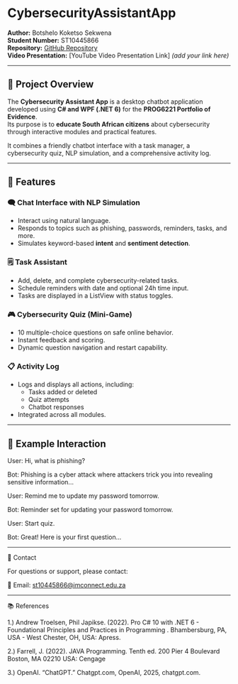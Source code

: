 # CybersecurityAssistantApp

**Author:** Botshelo Koketso Sekwena  
**Student Number:** ST10445866  
**Repository:** [GitHub Repository](https://github.com/SekwenaBotshelo/PROG6221-ST10445866-Portfolio-Of-Evidence-Final-Submission)  
**Video Presentation:** [YouTube Video Presentation Link] *(add your link here)*

---

## 📘 Project Overview

The **Cybersecurity Assistant App** is a desktop chatbot application developed using **C# and WPF (.NET 6)** for the **PROG6221 Portfolio of Evidence**.  
Its purpose is to **educate South African citizens** about cybersecurity through interactive modules and practical features.

It combines a friendly chatbot interface with a task manager, a cybersecurity quiz, NLP simulation, and a comprehensive activity log.

---

## 🚀 Features
### 🗨️ Chat Interface with NLP Simulation
- Interact using natural language.
- Responds to topics such as phishing, passwords, reminders, tasks, and more.
- Simulates keyword-based **intent** and **sentiment detection**.

### 🗒️ Task Assistant
- Add, delete, and complete cybersecurity-related tasks.
- Schedule reminders with date and optional 24h time input.
- Tasks are displayed in a ListView with status toggles.

### 🎮 Cybersecurity Quiz (Mini-Game)
- 10 multiple-choice questions on safe online behavior.
- Instant feedback and scoring.
- Dynamic question navigation and restart capability.

### 📋 Activity Log
- Logs and displays all actions, including:
  - Tasks added or deleted
  - Quiz attempts
  - Chatbot responses
- Integrated across all modules.

---

## 💬 Example Interaction

User: Hi, what is phishing?

Bot: Phishing is a cyber attack where attackers trick you into revealing sensitive information...


User: Remind me to update my password tomorrow.

Bot: Reminder set for updating your password tomorrow.


User: Start quiz.

Bot: Great! Here is your first question...

---

📧 Contact

For questions or support, please contact:

📩 Email: st10445866@imconnect.edu.za

---

📚 References

1.) Andrew Troelsen, Phil Japikse. (2022). Pro C# 10 with .NET 6 - 
	Foundational Principles and Practices in Programming .
	Bhambersburg, PA, USA - West Chester, OH, USA: Apress.

2.) Farrell, J. (2022). JAVA Programming. Tenth ed. 200 Pier 4 Boulevard Boston,
	MA 02210 USA: Cengage 

3.) OpenAI. “ChatGPT.” Chatgpt.com, OpenAI, 2025, chatgpt.com.
